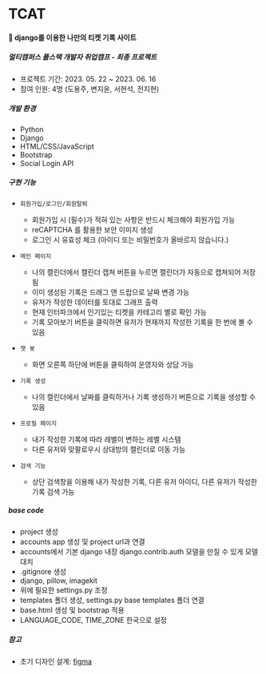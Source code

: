 # TCAT

#### 🎫 django를 이용한 나만의 티켓 기록 사이트

##### 멀티캠퍼스 풀스택 개발자 취업캠프 - 최종 프로젝트 
- 프로젝트 기간: 2023. 05. 22 ~ 2023. 06. 16
- 참여 인원: 4명 (도용주, 변지윤, 서현석, 전지현)

##### 개발 환경
- Python
- Django
- HTML/CSS/JavaScript
- Bootstrap
- Social Login API

##### 구현 기능
- `회원가입/로그인/회원탈퇴`
  - 회원가입 시 (필수)가 적혀 있는 사항은 반드시 체크해야 회원가입 가능
  - reCAPTCHA 를 활용한 보안 이미지 생성
  - 로그인 시 유효성 체크 (아이디 또는 비밀번호가 올바르지 않습니다.)

- `메인 페이지`
  - 나의 캘린더에서 캘린더 캡쳐 버튼을 누르면 캘린더가 자동으로 캡쳐되어 저장됨
  - 이미 생성된 기록은 드래그 앤 드랍으로 날짜 변경 가능
  - 유저가 작성한 데이터를 토대로 그래프 출력
  - 현재 인터파크에서 인기있는 티켓을 카테고리 별로 확인 가능
  - 기록 모아보기 버튼을 클릭하면 유저가 현재까지 작성한 기록을 한 번에 볼 수 있음

- `챗 봇`
  - 화면 오른쪽 하단에 버튼을 클릭하여 운영자와 상담 가능

- `기록 생성`
  - 나의 캘린더에서 날짜를 클릭하거나 기록 생성하기 버튼으로 기록을 생성할 수 있음

- `프로필 페이지`
  - 내가 작성한 기록에 따라 레벨이 변하는 레벨 시스템
  - 다른 유저와 맞팔로우시 상대방의 캘린더로 이동 가능

- `검색 기능`
  - 상단 검색창을 이용해 내가 작성한 기록, 다른 유저 아이디, 다른 유저가 작성한 기록 검색 가능

##### base code
- project 생성
- accounts app 생성 및 project url과 연결
- accounts에서 기본 django 내장 django.contrib.auth 모델을 만질 수 있게 모델 대치
- .gitignore 생성
- django, pillow, imagekit
- 위에 필요한 settings.py 조정
- templates 폴더 생성, settings.py base templates 폴더 연결
- base.html 생성 및 bootstrap 적용
- LANGUAGE_CODE, TIME_ZONE 한국으로 설정

##### 참고
- 초기 디자인 설계: [figma](https://www.figma.com/design/XhYhMthSg2JFFfw0H4dslV/TCAT---design?node-id=0-1)
